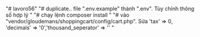 "# lavoro56"
"# duplicate.. file ".env.example" thành ".env". Tùy chỉnh thông số hợp lý "
"# chạy lệnh composer install "
"# vào "vendor/gloudemans/shoppingcart/config/cart.php". Sửa 'tax' => 0, 'decimals' => '0','thousand_seperator' => '' "
